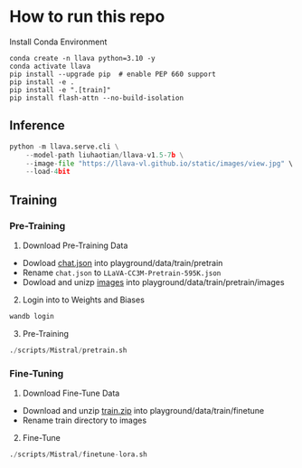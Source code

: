 # How to run this repo

Install Conda Environment
```Shell
conda create -n llava python=3.10 -y
conda activate llava
pip install --upgrade pip  # enable PEP 660 support
pip install -e .
pip install -e ".[train]"
pip install flash-attn --no-build-isolation
```

## Inference
```Python
python -m llava.serve.cli \
    --model-path liuhaotian/llava-v1.5-7b \
    --image-file "https://llava-vl.github.io/static/images/view.jpg" \
    --load-4bit
```

## Training
### Pre-Training
1. Download Pre-Training Data
- Dowload [chat.json](https://huggingface.co/datasets/liuhaotian/LLaVA-CC3M-Pretrain-595K/blob/main/chat.json) into playground/data/train/pretrain
- Rename `chat.json` to `LLaVA-CC3M-Pretrain-595K.json`
- Dowload and unizp [images](https://huggingface.co/datasets/liuhaotian/LLaVA-CC3M-Pretrain-595K/blob/main/images.zip) into playground/data/train/pretrain/images
2. Login into to Weights and Biases

```sh
wandb login
```
3. Pre-Training
  
```Python
./scripts/Mistral/pretrain.sh
```

### Fine-Tuning
1. Download Fine-Tune Data
- Download and unzip [train.zip](https://drive.google.com/drive/folders/1w8imCXWYn2LxajmGeGH_g5DaL2rabHev?usp=sharing) into playground/data/train/finetune
- Rename train directory to images
2. Fine-Tune
```Python
./scripts/Mistral/finetune-lora.sh
```
